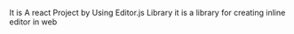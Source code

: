 It is A react Project by Using Editor.js Library
 it is a library for creating inline editor in web 
